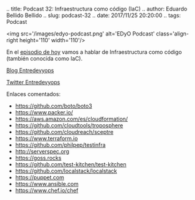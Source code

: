 .. title: Podcast 32: Infraestructura como código (IaC)
.. author: Eduardo Bellido Bellido
.. slug: podcast-32
.. date: 2017/11/25 20:20:00
.. tags: Podcast


<img src='/images/edyo-podcast.png' alt='EDyO Podcast' class='align-right height='110' width='110'/>

En el [episodio de hoy](http://podcast.edyo.es/podcast/edyo-31.mp3) vamos a hablar de Infraestructura como código (también conocida como IaC).

[Blog Entredevyops](http://www.entredevyops.es)

[Twitter Entredevyops](https://twitter.com/EntreDevYOps)

<!-- TEASER_END -->

Enlaces comentados:

* https://github.com/boto/boto3
* https://www.packer.io/
* https://aws.amazon.com/es/cloudformation/
* https://github.com/cloudtools/troposphere
* https://github.com/cloudreach/sceptre
* https://www.terraform.io
* https://github.com/philpep/testinfra
* http://serverspec.org
* https://goss.rocks
* https://github.com/test-kitchen/test-kitchen
* https://github.com/localstack/localstack
* https://puppet.com
* https://www.ansible.com
* https://www.chef.io/chef
